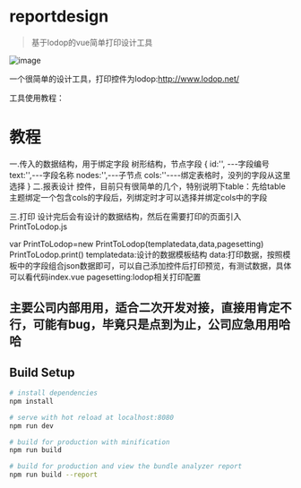 # reportdesign

>基于lodop的vue简单打印设计工具

![image](https://github.com/cxy0303/vue-lodop-design/blob/master/help/1.png?raw=true)

一个很简单的设计工具，打印控件为lodop:http://www.lodop.net/

工具使用教程：
# 教程
一.传入的数据结构，用于绑定字段
树形结构，节点字段
{
  id:'', ---字段编号
  text:'',---字段名称
  nodes:'',---子节点
  cols:''----绑定表格时，没列的字段从这里选择
}
二.报表设计
  控件，目前只有很简单的几个，特别说明下table：先给table主题绑定一个包含cols的字段后，列绑定时才可以选择并绑定cols中的字段

三.打印
  设计完后会有设计的数据结构，然后在需要打印的页面引入PrintToLodop.js
  
  var PrintToLodop=new PrintToLodop(templatedata,data,pagesetting)
  PrintToLodop.print()
  templatedata:设计的数据模板结构
  data:打印数据，按照模板中的字段组合json数据即可，可以自己添加控件后打印预览，有测试数据，具体可以看代码index.vue
  pagesetting:lodop相关打印配置
  
## 主要公司内部用用，适合二次开发对接，直接用肯定不行，可能有bug，毕竟只是点到为止，公司应急用用哈哈
## Build Setup

``` bash
# install dependencies
npm install

# serve with hot reload at localhost:8080
npm run dev

# build for production with minification
npm run build

# build for production and view the bundle analyzer report
npm run build --report
```
